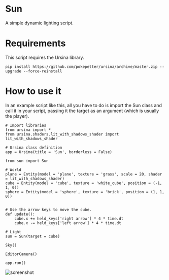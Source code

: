 # Sun

A simple dynamic lighting script.

# Requirements

This script requires the Ursina library.

```
pip install https://github.com/pokepetter/ursina/archive/master.zip --upgrade --force-reinstall
```

# How to use it

In an example script like this, all you have to do is import the Sun class and call it in your script, passing it the target as an argument (which is usually the player).

```
# Import libraries
from ursina import *
from ursina.shaders.lit_with_shadows_shader import lit_with_shadows_shader

# Ursina class definition
app = Ursina(title = 'Sun', borderless = False)

from sun import Sun

# World
plane = Entity(model = 'plane', texture = 'grass', scale = 20, shader = lit_with_shadows_shader)
cube = Entity(model = 'cube', texture = 'white_cube', position = (-1, 1, 0))
sphere = Entity(model = 'sphere', texture = 'brick', position = (1, 1, 0))


# Use the arrow keys to move the cube.
def update():
    cube.x += held_keys['right arrow'] * 4 * time.dt
    cube.x -= held_keys['left arrow'] * 4 * time.dt

# Light
sun = Sun(target = cube)

Sky()

EditorCamera()

app.run()
```

![screenshot](https://github.com/Snoroz/Sun/assets/55320908/4a61396a-dd11-470f-9bb9-ff064c8d2941)
